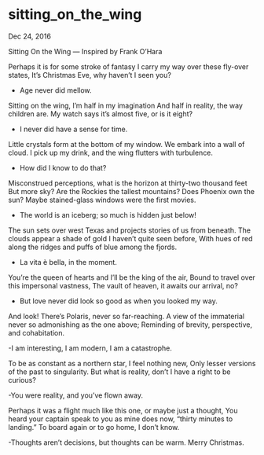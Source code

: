 # sitting_on_the_wing

Dec 24, 2016

Sitting On the Wing — Inspired by Frank O’Hara

Perhaps it is for some stroke of fantasy
I carry my way over these fly-over states,
It’s Christmas Eve, why haven’t I seen you?

- Age never did mellow.

Sitting on the wing, I’m half in my imagination
And half in reality, the way children are.
My watch says it’s almost five, or is it eight?

- I never did have a sense for time.

Little crystals form at the bottom of my window.
We embark into a wall of cloud.
I pick up my drink, and the wing flutters with turbulence.

- How did I know to do that?

Misconstrued perceptions, what is the horizon at thirty-two thousand feet
But more sky? Are the Rockies the tallest mountains?
Does Phoenix own the sun? Maybe stained-glass windows were the first movies.

- The world is an iceberg; so much is hidden just below!

The sun sets over west Texas and projects stories of us from beneath.
The clouds appear a shade of gold I haven’t quite seen before,
With hues of red along the ridges and puffs of blue among the fjords.

- La vita è bella, in the moment.

You’re the queen of hearts and I’ll be the king of the air,
Bound to travel over this impersonal vastness,
The vault of heaven, it awaits our arrival, no?

- But love never did look so good as when you looked my way.

And look! There’s Polaris, never so far-reaching.
A view of the immaterial never so admonishing as the one above;
Reminding of brevity, perspective, and cohabitation.

-I am interesting, I am modern, I am a catastrophe.

To be as constant as a northern star, I feel nothing new,
Only lesser versions of the past to singularity.
But what is reality, don’t I have a right to be curious?

-You were reality, and you’ve flown away.

Perhaps it was a flight much like this one, or maybe just a thought,
You heard your captain speak to you as mine does now,
“thirty minutes to landing.” To board again or to go home, I don’t know.

-Thoughts aren’t decisions, but thoughts can be warm. Merry Christmas.
